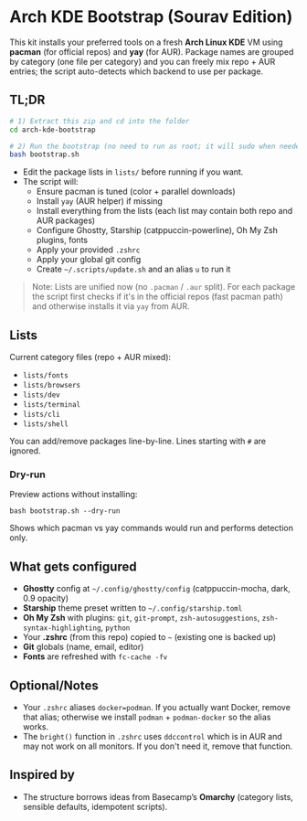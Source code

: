 # Arch KDE Bootstrap (Sourav Edition)

This kit installs your preferred tools on a fresh **Arch Linux KDE** VM using **pacman** (for official repos) and **yay** (for AUR). Package names are grouped by category (one file per category) and you can freely mix repo + AUR entries; the script auto-detects which backend to use per package.

## TL;DR
```bash
# 1) Extract this zip and cd into the folder
cd arch-kde-bootstrap

# 2) Run the bootstrap (no need to run as root; it will sudo when needed)
bash bootstrap.sh
```

- Edit the package lists in `lists/` before running if you want.
- The script will:
  - Ensure pacman is tuned (color + parallel downloads)
  - Install `yay` (AUR helper) if missing
  - Install everything from the lists (each list may contain both repo and AUR packages)
  - Configure Ghostty, Starship (catppuccin-powerline), Oh My Zsh plugins, fonts
  - Apply your provided `.zshrc`
  - Apply your global git config
  - Create `~/.scripts/update.sh` and an alias `u` to run it

> Note: Lists are unified now (no `.pacman` / `.aur` split). For each package the script first checks if it's in the official repos (fast pacman path) and otherwise installs it via `yay` from AUR.

## Lists
Current category files (repo + AUR mixed):
- `lists/fonts`
- `lists/browsers`
- `lists/dev`
- `lists/terminal`
- `lists/cli`
- `lists/shell`

You can add/remove packages line-by-line. Lines starting with `#` are ignored.

### Dry-run
Preview actions without installing:
```
bash bootstrap.sh --dry-run
```
Shows which pacman vs yay commands would run and performs detection only.

## What gets configured
- **Ghostty** config at `~/.config/ghostty/config` (catppuccin-mocha, dark, 0.9 opacity)
- **Starship** theme preset written to `~/.config/starship.toml`
- **Oh My Zsh** with plugins: `git`, `git-prompt`, `zsh-autosuggestions`, `zsh-syntax-highlighting`, `python`
- Your **.zshrc** (from this repo) copied to `~` (existing one is backed up)
- **Git** globals (name, email, editor)
- **Fonts** are refreshed with `fc-cache -fv`

## Optional/Notes
- Your `.zshrc` aliases `docker=podman`. If you actually want Docker, remove that alias; otherwise we install `podman` + `podman-docker` so the alias works.
- The `bright()` function in `.zshrc` uses `ddccontrol` which is in AUR and may not work on all monitors. If you don't need it, remove that function.

## Inspired by
- The structure borrows ideas from Basecamp’s **Omarchy** (category lists, sensible defaults, idempotent scripts).
